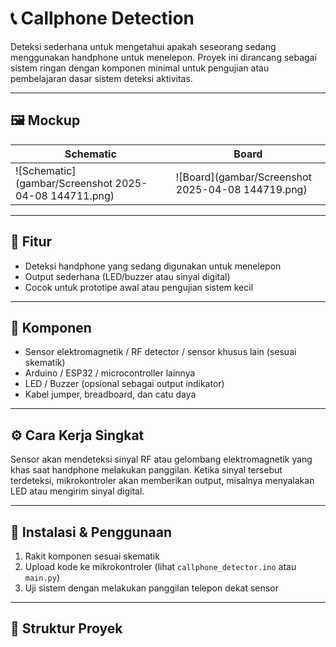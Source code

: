 # 📞 Callphone Detection

Deteksi sederhana untuk mengetahui apakah seseorang sedang menggunakan handphone untuk menelepon. Proyek ini dirancang sebagai sistem ringan dengan komponen minimal untuk pengujian atau pembelajaran dasar sistem deteksi aktivitas.

---

## 🖼️ Mockup

| Schematic | Board |
|----------|--------|
| ![Schematic](gambar/Screenshot 2025-04-08 144711.png) | ![Board](gambar/Screenshot 2025-04-08 144719.png) |

---

## 🎯 Fitur

- Deteksi handphone yang sedang digunakan untuk menelepon
- Output sederhana (LED/buzzer atau sinyal digital)
- Cocok untuk prototipe awal atau pengujian sistem kecil

---

## 🧰 Komponen

- Sensor elektromagnetik / RF detector / sensor khusus lain (sesuai skematik)
- Arduino / ESP32 / microcontroller lainnya
- LED / Buzzer (opsional sebagai output indikator)
- Kabel jumper, breadboard, dan catu daya

---

## ⚙️ Cara Kerja Singkat

Sensor akan mendeteksi sinyal RF atau gelombang elektromagnetik yang khas saat handphone melakukan panggilan. Ketika sinyal tersebut terdeteksi, mikrokontroler akan memberikan output, misalnya menyalakan LED atau mengirim sinyal digital.

---

## 🚀 Instalasi & Penggunaan

1. Rakit komponen sesuai skematik
2. Upload kode ke mikrokontroler (lihat `callphone_detector.ino` atau `main.py`)
3. Uji sistem dengan melakukan panggilan telepon dekat sensor

---

## 📂 Struktur Proyek

